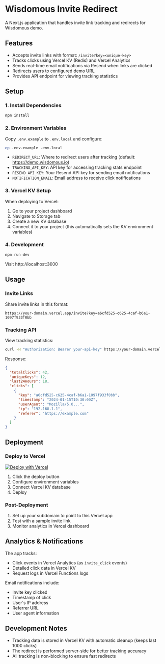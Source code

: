 # Wisdomous Invite Redirect

A Next.js application that handles invite link tracking and redirects for Wisdomous demo.

## Features

- Accepts invite links with format: `/invite?key=<unique-key>`
- Tracks clicks using Vercel KV (Redis) and Vercel Analytics
- Sends real-time email notifications via Resend when links are clicked
- Redirects users to configured demo URL
- Provides API endpoint for viewing tracking statistics

## Setup

### 1. Install Dependencies

```bash
npm install
```

### 2. Environment Variables

Copy `.env.example` to `.env.local` and configure:

```bash
cp .env.example .env.local
```

- `REDIRECT_URL`: Where to redirect users after tracking (default: https://demo.wisdomous.io)
- `TRACKING_API_KEY`: API key for accessing tracking stats endpoint
- `RESEND_API_KEY`: Your Resend API key for sending email notifications
- `NOTIFICATION_EMAIL`: Email address to receive click notifications

### 3. Vercel KV Setup

When deploying to Vercel:

1. Go to your project dashboard
2. Navigate to Storage tab
3. Create a new KV database
4. Connect it to your project (this automatically sets the KV environment variables)

### 4. Development

```bash
npm run dev
```

Visit http://localhost:3000

## Usage

### Invite Links

Share invite links in this format:
```
https://your-domain.vercel.app/invite?key=a6cfd525-c625-4caf-b6a1-1097f933f0bb
```

### Tracking API

View tracking statistics:

```bash
curl -H "Authorization: Bearer your-api-key" https://your-domain.vercel.app/api/tracking
```

Response:
```json
{
  "totalClicks": 42,
  "uniqueKeys": 12,
  "last24Hours": 18,
  "clicks": [
    {
      "key": "a6cfd525-c625-4caf-b6a1-1097f933f0bb",
      "timestamp": "2024-01-15T10:30:00Z",
      "userAgent": "Mozilla/5.0...",
      "ip": "192.168.1.1",
      "referer": "https://example.com"
    }
  ]
}
```

## Deployment

### Deploy to Vercel

[![Deploy with Vercel](https://vercel.com/button)](https://vercel.com/new/clone?repository-url=https://github.com/your-org/wisdomous-invite-redirect)

1. Click the deploy button
2. Configure environment variables
3. Connect Vercel KV database
4. Deploy

### Post-Deployment

1. Set up your subdomain to point to this Vercel app
2. Test with a sample invite link
3. Monitor analytics in Vercel dashboard

## Analytics & Notifications

The app tracks:
- Click events in Vercel Analytics (as `invite_click` events)
- Detailed click data in Vercel KV
- Request logs in Vercel Functions logs

Email notifications include:
- Invite key clicked
- Timestamp of click
- User's IP address
- Referrer URL
- User agent information

## Development Notes

- Tracking data is stored in Vercel KV with automatic cleanup (keeps last 1000 clicks)
- The redirect is performed server-side for better tracking accuracy
- All tracking is non-blocking to ensure fast redirects